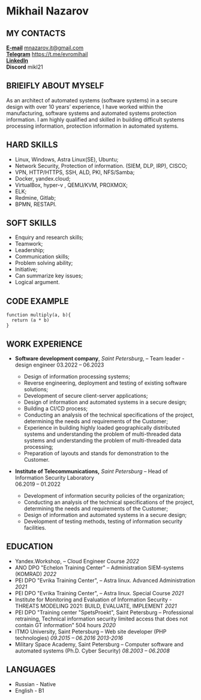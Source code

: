 #  Mikhail Nazarov

## MY CONTACTS 


[**E-mail**](mailto:mnazarov.it@gmail.com "My email")   mnazarov.it@gmail.com  
[**Telegram**](https://t.me/evromihail "My Telegram")   https://t.me/evromihail  
[**LinkedIn**](https://www.linkedin.com/in/nazarov-mc/ "My linkedin")  
**Discord** mikl21

## BRIEIFLY ABOUT MYSELF



As an architect of automated systems (software systems) in a secure design with over 10 years’
experience, I have worked within the manufacturing, software systems and automated systems
protection information. I am highly qualified and skilled in building difficult systems processing
information, protection information in automated systems.


## HARD SKILLS

* Linux, Windows, Astra Linux(SE), Ubuntu;
* Network Security, Protection of information. (SIEM, DLP, IRP), CISCO;
* VPN, HTTP/HTTPS, SSH, ALD, PKI, NFS/Samba;
* Docker, yandex.cloud;
* VirtualBox, hyper-v , QEMU/KVM, PROXMOX;
* ELK;
* Redmine, Gitlab;
* BPMN, RESTAPI.


## SOFT SKILLS 

* Enquiry and research skills;
* Teamwork;
* Leadership;
* Communication skills;
* Problem solving ability;
* Initiative;
* Can summarize key issues;
* Logical argument.


## CODE EXAMPLE 

```
function multiply(a, b){
  return (a * b)
}
```



## WORK EXPERIENCE

* **Software development company**, _Saint Petersburg_, – Team leader - design engineer
03.2022 – 06.2023
  + Design of information processing systems;
  + Reverse engineering, deployment and testing of existing software solutions; 
  + Development of secure client-server applications;
  + Design of information and automated systems in a secure design;
  + Building a CI/CD process;
  + Conducting an analysis of the technical specifications of the project, determining the needs and requirements of the Customer;
  + Experience in building highly loaded geographically distributed systems and understanding the problem of multi-threaded data systems and understanding the problem of multi-threaded data processing;
  + Preparation of layouts and stands for demonstration to the Customer.

* **Institute of Telecommunications,** _Saint Petersburg_ – Head of Information Security Laboratory  
06.2019 – 01.2022
  + Development of information security policies of the organization;
  + Conducting an analysis of the technical specifications of the project, determining the needs and requirements of the Customer;
  + Design of information and automated systems in a secure design;
  + Development of testing methods, testing of information security facilities.

## EDUCATION

* Yandex.Workshop, – Cloud Engineer Course _2022_
* ANO DPO "Echelon Training Center" – Administration SIEM-systems (KOMRAD) _2022_
* PEI DPO "Evrika Training Center", – Astra linux. Advanced Administration _2021_
* PEI DPO "Evrika Training Center", – Astra linux. Special Course _2021_
* Institute for Monitoring and Evaluation of Information Security - THREATS MODELING 2021: BUILD, EVALUATE, IMPLEMENT _2021_
* PEI DPO "Training center "SpetsProekt", Saint Petersburg – Professional retraining, Technical information security limited access that does not contain GT information" 504 hours _2020_
* ITMO University, Saint Petersburg – Web site developer (PHP technologies) _09.2015 – 06.2016_ _2013-2016_
* Military Space Academy, Saint Petersburg – Computer software and automated systems (Ph.D. Cyber Security) _08.2003 – 06.2008_


## LANGUAGES

* Russian - Native
* English - B1 






